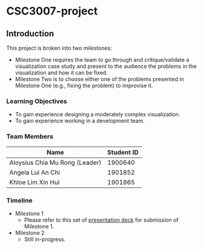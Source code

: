 # CSC3007-project

## Introduction
This project is broken into two milestones:
* Milestone One requires the team to go through and critique/validate a visualization case study and present to the audience the problems in the visualization and how it can be fixed.
* Milestone Two is to choose either one of the problems presented in Milestone One (e.g., fixing the problem) to improvise it.

### Learning Objectives
* To gain experience designing a moderately complex visualization.
* To gain experience working in a development team.

### Team Members

| Name                            | Student ID      |
|---------------------------------|-----------------|
| Aloysius Chia Mu Rong (Leader)  | 1900640         |
| Angela Lui An Chi               | 1901852         |
| Khloe Lim Xin Hui               | 1901865         |

### Timeline
* Milestone 1
  * Please refer to this set of [presentation deck](https://github.com/AloyC/CSC3007-project/blob/main/milestone-1/CSC3007-P2-3-milestone1.pdf) for submission of Milestone 1.
* Milestone 2
  * Still in-progress.
